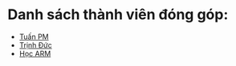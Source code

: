 # Danh sách thành viên đóng góp: 

- [Tuấn PM](https://github.com/tuanpmt)
- [Trịnh Đức](https://github.com/trinhduc)
- [Học ARM](https://github.com/hocarm)